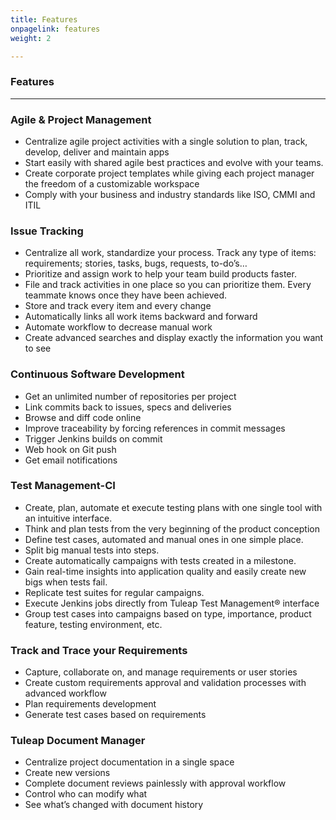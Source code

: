 ```yaml
---
title: Features
onpagelink: features
weight: 2

---
```


### **Features**
--------

### Agile &amp; Project Management

- Centralize agile project activities with a single solution to plan, track, develop, deliver and maintain apps
- Start easily with shared agile best practices and evolve with your teams.
- Create corporate project templates while giving each project manager the freedom of a customizable workspace
- Comply with your business and industry standards like ISO, CMMI and ITIL
 
### Issue Tracking

- Centralize all work, standardize your process. Track any type of items: requirements; stories, tasks, bugs, requests, to-do’s…
- Prioritize and assign work to help your team build products faster.
- File and track activities in one place so you can prioritize them. Every teammate knows once they have been achieved.
- Store and track every item and every change
- Automatically links all work items backward and forward
- Automate workflow to decrease manual work
- Create advanced searches and display exactly the information you want to see
 
### Continuous Software Development

- Get an unlimited number of repositories per project
- Link commits back to issues, specs and deliveries
- Browse and diff code online
- Improve traceability by forcing references in commit messages
- Trigger Jenkins builds on commit
- Web hook on Git push
- Get email notifications
 
### Test Management-CI

- Create, plan, automate et execute testing plans with one single tool with an intuitive interface.
- Think and plan tests from the very beginning of the product conception
- Define test cases, automated and manual ones in one simple place.
- Split big manual tests into steps.
- Create automatically campaigns with tests created in a milestone.
- Gain real-time insights into application quality and easily create new bigs when tests fail.
- Replicate test suites for regular campaigns.
- Execute Jenkins jobs directly from Tuleap Test Management® interface
- Group test cases into campaigns based on type, importance, product feature, testing environment, etc.
 
### Track and Trace your Requirements

- Capture, collaborate on, and manage requirements or user stories
- Create custom requirements approval and validation processes with advanced workflow
- Plan requirements development
- Generate test cases based on requirements
 
### Tuleap Document Manager

- Centralize project documentation in a single space
- Create new versions
- Complete document reviews painlessly with approval workflow
- Control who can modify what
- See what’s changed with document history
 
